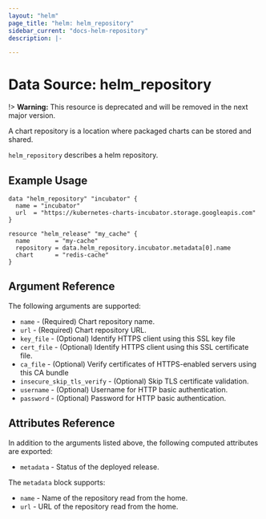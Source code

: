 ```yaml
---
layout: "helm"
page_title: "helm: helm_repository"
sidebar_current: "docs-helm-repository"
description: |-

---
```


# Data Source: helm_repository

!> **Warning:** This resource is deprecated and will be removed in the next major version.

A chart repository is a location where packaged charts can be stored and shared.

`helm_repository` describes a helm repository.

## Example Usage

```hcl
data "helm_repository" "incubator" {
  name = "incubator"
  url  = "https://kubernetes-charts-incubator.storage.googleapis.com"
}

resource "helm_release" "my_cache" {
  name       = "my-cache"
  repository = data.helm_repository.incubator.metadata[0].name
  chart      = "redis-cache"
}
```

## Argument Reference

The following arguments are supported:

* `name` - (Required) Chart repository name.
* `url` - (Required) Chart repository URL.
* `key_file` - (Optional) Identify HTTPS client using this SSL key file
* `cert_file` - (Optional) Identify HTTPS client using this SSL certificate file.
* `ca_file` - (Optional) Verify certificates of HTTPS-enabled servers using this CA bundle
* `insecure_skip_tls_verify` - (Optional) Skip TLS certificate validation.
* `username` - (Optional) Username for HTTP basic authentication.
* `password` - (Optional) Password for HTTP basic authentication.

## Attributes Reference

In addition to the arguments listed above, the following computed attributes are
exported:

* `metadata` - Status of the deployed release.

The `metadata` block supports:

* `name` - Name of the repository read from the home.
* `url` - URL of the repository read from the home.